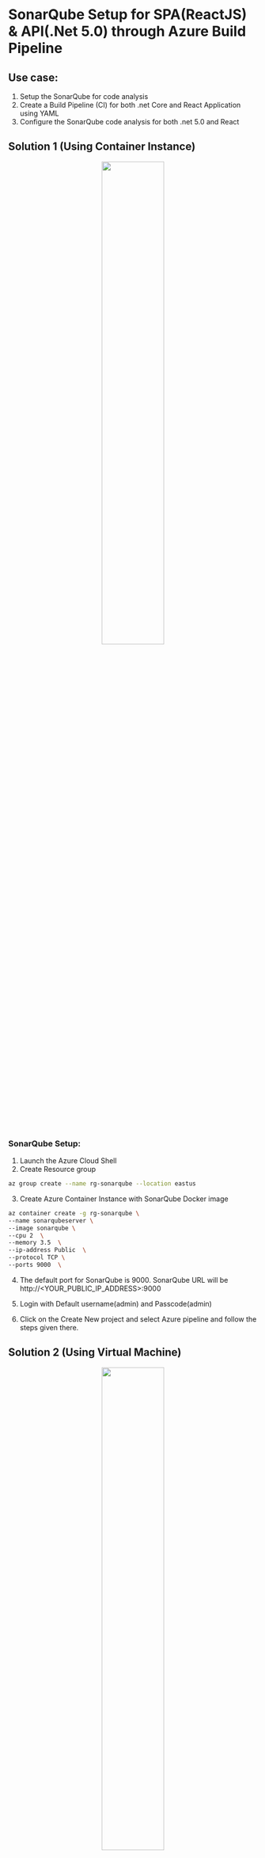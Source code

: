 # SonarQube Setup for SPA(ReactJS) & API(.Net 5.0) through Azure Build Pipeline
## Use case:
1.	Setup the SonarQube for code analysis
2.	Create a Build Pipeline (CI) for both .net Core and React Application using YAML
3.	Configure the SonarQube code analysis for both .net 5.0  and React

## Solution 1 (Using Container Instance)
<p align="center" width="100%">
    <img width="50%" src="https://github.com/thavasnippets/sonarqube-az-devops/blob/main/Sonarqube-AZ.png">
</p>

### SonarQube Setup:
1. Launch the Azure Cloud Shell
2. Create Resource group   
```bash
az group create --name rg-sonarqube --location eastus
```
3. Create Azure Container Instance with SonarQube Docker image

```bash
az container create -g rg-sonarqube \
--name sonarqubeserver \
--image sonarqube \
--cpu 2  \
--memory 3.5  \
--ip-address Public  \
--protocol TCP \
--ports 9000  \
```
4. The default port for SonarQube is 9000. SonarQube URL will be http://<YOUR_PUBLIC_IP_ADDRESS>:9000

5. Login with Default username(admin) and Passcode(admin) 

6. Click on the Create New project and select Azure pipeline and follow the steps given there.

## Solution 2 (Using Virtual Machine)
<p align="center" width="100%">
    <img width="50%" src="https://github.com/thavasnippets/sonarqube-az-devops/blob/ab1e8d86d9b305e0741fcc8c528381537cc94818/Sonarqube-AZVM.png">
</p>

1. Launch the Azure Cloud Shell
2. Create Resource group   
```bash
az group create --name rg-sonarqube-vm --location eastus
```
3. Create Azure Virtual machine with linux(Ubuntu) image
```
az vm create \
  --resource-group rg-sonarqube-vm \
  --name vmsonarqube \
  --image UbuntuLTS \
  --admin-username <<USERNAME>> \
  --admin-password <<PASSWORD>> \
  --public-ip-address sonarPubIp \
  --authentication-type password
```
4. Open 9000 port in VM
```bash
az vm open-port -g rg-sonarqube-vm -n vmsonarqube --port 9000 --priority 100
```
5. Run the below script using Runshellscript Module to do the below activities
    1. Install and Create a docker compose file in the VM to run the sonarqube image    
```bash
az vm run-command invoke -g rg-sonarqube-vm -n vmsonarqube --command-id RunShellScript --scripts '
echo "vm.max_map_count=262144" | sudo tee -a  /etc/sysctl.conf 
echo "fs.file-max=65536" | sudo tee -a  /etc/sysctl.conf
sudo apt-get update
sudo apt-get install docker-compose -y
sudo usermod -aG docker $USER
echo "
version: \"3\"
services:
  sonarqube:
    image: sonarqube:lts-community
    container_name: sonarqube
    restart: unless-stopped
    ports:
      - "9000:9000"
    volumes:
      - sonarqube_conf:/opt/sonarqube/conf
      - sonarqube_data:/opt/sonarqube/data
      - sonarqube_extensions:/opt/sonarqube/extensions
      - sonarqube_bundled-plugins:/opt/sonarqube/lib/bundled-plugins
volumes:
  sonarqube_bundled-plugins:
  sonarqube_conf:
  sonarqube_data:
  sonarqube_db:
  sonarqube_extensions:
" | sudo tee /etc/docker-compose.yml
cd /etc/
sudo mv docker-compose.yml /
cd /
sudo sysctl -w vm.max_map_count=262144
sudo docker-compose up -d
sudo docker-compose logs --follow' 
```
6. The default port for SonarQube is 9000. SonarQube URL will be http://<YOUR_PUBLIC_IP_ADDRESS>:9000

7. Login with Default username(admin) and Passcode(admin) 

8. Click on the Create New project and select Azure pipeline and follow the steps given there.

## Move the Data to external database
In the above 2 solutions the data is getting saved in the local (i.e inside the container or VM  instance) if the container restarts or the Sonarqube crashes we will  endup with configuration and data losses. To avoid we can move the data to external database using JDBC Configuration 

<p align="center" width="100%">
    <img width="50%" src="https://github.com/thavasnippets/sonarqube-az-devops/blob/ab1e8d86d9b305e0741fcc8c528381537cc94818/Sonarqube-AZ-VM-DB.png">
</p>

### Assumption:
SQL Server is already created

### JDBC Configuration
```yaml
version: "3"
services:
  sonarqube:
    image: sonarqube:lts-community
    container_name: sonarqube
    restart: unless-stopped
    environment:
      - SONARQUBE_JDBC_USERNAME=<<JDBC_USERNAME>>
      - SONARQUBE_JDBC_PASSWORD=<<JDBC_PASSWORD>>
      - SONARQUBE_JDBC_URL=jdbc:sqlserver://<<SQLSERVER_NAME>>.database.windows.net:1433;database=<<DATABASE_NAME>>;user=<<USERNAME>>@<<SERVER_NAME>>;password=<<PASSWORD>>;encrypt=true;trustServerCertificate=false;hostNameInCertificate=*.database.windows.net;loginTimeout=30
    ports:
      - "9000:9000"
      - "9092:9092"
    volumes:
      - sonarqube_conf:/opt/sonarqube/conf
      - sonarqube_data:/opt/sonarqube/data
      - sonarqube_extensions:/opt/sonarqube/extensions
      - sonarqube_bundled-plugins:/opt/sonarqube/lib/bundled-plugins
volumes:
  sonarqube_bundled-plugins:
  sonarqube_conf:
  sonarqube_data:
  sonarqube_db:
  sonarqube_extensions:
```

## Azure Build Pipeline Setup:

### .NET Web API:

1. Prepare Analysis Configuration (Before Build)
```yaml
- task: SonarQubePrepare@5
      inputs:
        SonarQube: 'sonar' #Service Connection Name
        scannerMode: 'MSBuild'
        projectKey: '<<PROJECT KEY FROM SONARQUBE>>' 
```
2. Run Code Analysis (After Build)
```yaml
 - task: SonarQubeAnalyze@5
```
3. Publish Code Analysis
```yaml
- task: SonarQubePublish@5
```

### Reactjs UI:-
1. Prepare Analysis Configuration (Before Build)
```yaml
- task: SonarQubePrepare@5
      inputs:
        SonarQube: sonar  #Service Connection Name
        scannerMode: CLI
        configMode: manual
        cliProjectKey: '<<SONARQUBE PROJECT KEY>>'
        cliProjectName: <<SONARQUBE PROJECT NAME>>
        cliSources: 'ui'
```
2. Run Code Analysis (After Build)
```yaml
 - task: SonarQubeAnalyze@5
```
3. Publish Code Analysis
```yaml
- task: SonarQubePublish@5
```

#### Its Completed!

### Happy Coding!
